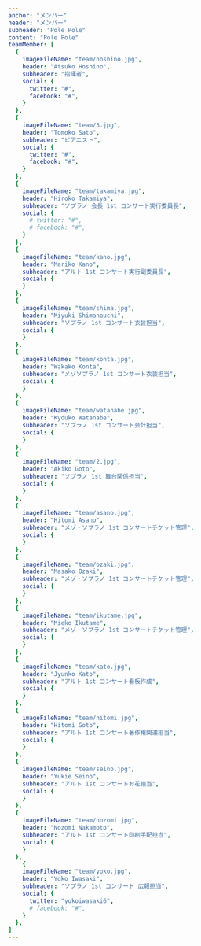 ```yaml
---
anchor: "メンバー"
header: "メンバー"
subheader: "Pole Pole"
content: "Pole Pole"
teamMember: [
  {
    imageFileName: "team/hoshino.jpg",
    header: "Atsuko Hoshino",
    subheader: "指揮者",
    social: {
      twitter: "#",
      facebook: "#",
    }
  },
  {
    imageFileName: "team/3.jpg",
    header: "Tomoko Sato",
    subheader: "ピアニスト",
    social: {
      twitter: "#",
      facebook: "#",
    }
  },
  {
    imageFileName: "team/takamiya.jpg",
    header: "Hiroko Takamiya",
    subheader: "ソプラノ 会長 1st コンサート実行委員長",
    social: {
      # twitter: "#",
      # facebook: "#",
    }
  },
  {
    imageFileName: "team/kano.jpg",
    header: "Mariko Kano",
    subheader: "アルト 1st コンサート実行副委員長",
    social: {
    }
  },
  {
    imageFileName: "team/shima.jpg",
    header: "Miyuki Shimanouchi",
    subheader: "ソプラノ 1st コンサート衣装担当",
    social: {
    }
  },
  {
    imageFileName: "team/konta.jpg",
    header: "Wakako Konta",
    subheader: "メゾソプラノ 1st コンサート衣装担当",
    social: {
    }
  },
  {
    imageFileName: "team/watanabe.jpg",
    header: "Kyouko Watanabe",
    subheader: "ソプラノ 1st コンサート会計担当",
    social: {
    }
  },
  {
    imageFileName: "team/2.jpg",
    header: "Akiko Goto",
    subheader: "ソプラノ 1st 舞台関係担当",
    social: {
    }
  },
  {
    imageFileName: "team/asano.jpg",
    header: "Hitomi Asano",
    subheader: "メゾ・ソプラノ 1st コンサートチケット管理",
    social: {
    }
  },
  {
    imageFileName: "team/ozaki.jpg",
    header: "Masako Ozaki",
    subheader: "メゾ・ソプラノ 1st コンサートチケット管理",
    social: {
    }
  },
  {
    imageFileName: "team/ikutame.jpg",
    header: "Mieko Ikutame",
    subheader: "メゾ・ソプラノ 1st コンサートチケット管理",
    social: {
    }
  },
  {
    imageFileName: "team/kato.jpg",
    header: "Jyunko Kato",
    subheader: "アルト 1st コンサート看板作成",
    social: {
    }
  },
  {
    imageFileName: "team/hitomi.jpg",
    header: "Hitomi Goto",
    subheader: "アルト 1st コンサート著作権関連担当",
    social: {
    }
  },
  {
    imageFileName: "team/seino.jpg",
    header: "Yukie Seino",
    subheader: "アルト 1st コンサートお花担当",
    social: {
    }
  },
  {
    imageFileName: "team/nozomi.jpg",
    header: "Nozomi Nakamoto",
    subheader: "アルト 1st コンサート印刷手配担当",
    social: {
    }
  },
    {
    imageFileName: "team/yoko.jpg",
    header: "Yoko Iwasaki",
    subheader: "ソプラノ 1st コンサート 広報担当",
    social: {
      twitter: "yokoiwasaki6",
      # facebook: "#",
    }
  },
]
---
```


